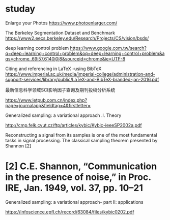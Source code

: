 # studay

Enlarge your Photos
https://www.photoenlarger.com/

The Berkeley Segmentation Dataset and Benchmark
https://www2.eecs.berkeley.edu/Research/Projects/CS/vision/bsds/


deep learning control problem
https://www.google.com.tw/search?q=deep+learning+control+problem&oq=deep+learning+control+problem&aqs=chrome..69i57.6140j0j8&sourceid=chrome&ie=UTF-8

Citing and referencing in LaTeX -using BibTeX
https://www.imperial.ac.uk/media/imperial-college/administration-and-support-services/library/public/LaTeX-and-BibTeX-branded-jan-2016.pdf

最新信息科学领域SCI影响因子查询及期刊投稿分析系统

https://www.letpub.com.cn/index.php?page=journalapp&fieldtag=4&firstletter=

Generalized sampling: a variational approach .I. Theory

http://cmp.felk.cvut.cz/ftp/articles/kybic/Kybic-ieeeSP2002a.pdf

Reconstructing a signal from its samples is one of the most
fundamental tasks in signal processing. The classical sampling
theorem presented by Shannon [2]

[2] C.E. Shannon, “Communication in the presence of noise,” in Proc. IRE,
Jan. 1949, vol. 37, pp. 10–21
=========================================================================================================================

Generalized sampling: a variational approach- part II: applications

https://infoscience.epfl.ch/record/63084/files/kybic0202.pdf
